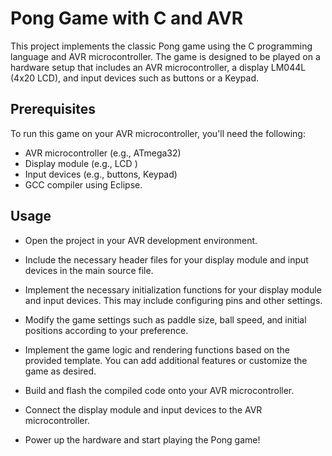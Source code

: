 # Pong Game with C and AVR
This project implements the classic Pong game using the C programming language and AVR microcontroller. The game is designed to be played on a hardware setup that includes an AVR microcontroller, a display LM044L (4x20 LCD), and input devices such as buttons or a Keypad.

## Prerequisites
To run this game on your AVR microcontroller, you'll need the following:

- AVR microcontroller (e.g., ATmega32)
- Display module (e.g., LCD )
- Input devices (e.g., buttons, Keypad)
- GCC compiler using Eclipse.

## Usage

- Open the project in your AVR development environment.

- Include the necessary header files for your display module and input devices in the main source file.

- Implement the necessary initialization functions for your display module and input devices. This may include configuring pins and other settings.

- Modify the game settings such as paddle size, ball speed, and initial positions according to your preference.

- Implement the game logic and rendering functions based on the provided template. You can add additional features or customize the game as desired.

- Build and flash the compiled code onto your AVR microcontroller.

- Connect the display module and input devices to the AVR microcontroller.

- Power up the hardware and start playing the Pong game!
